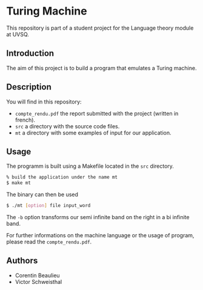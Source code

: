 # Turing Machine

This repository is part of a student project for the Language theory module at UVSQ.

## Introduction

The aim of this project is to build a program that emulates a Turing machine.

## Description

You will find in this repository:
- `compte_rendu.pdf` the report submitted with the project (written in french).
- `src` a directory with the source code files.
- `mt` a directory with some examples of input for our application.

## Usage

The programm is built using a Makefile located in the `src` directory.
```bash
% build the application under the name mt
$ make mt
```
The binary can then be used
```bash
$ ./mt [option] file input_word
```

The `-b` option transforms our semi infinite band on the right in a bi infinite band.

For further informations on the machine language or the usage of program, please read the `compte_rendu.pdf`.

## Authors

- Corentin Beaulieu
- Victor Schweisthal
